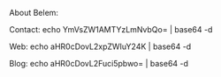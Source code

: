 About Belem:

Contact: 
    echo YmVsZW1AMTYzLmNvbQo= | base64 -d

Web:
    echo aHR0cDovL2xpZWIuY24K | base64 -d

Blog:
    echo aHR0cDovL2Fuci5pbwo= | base64 -d
